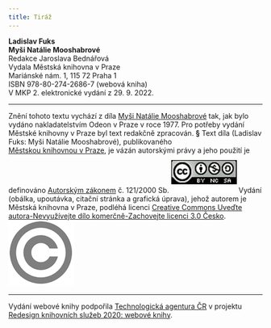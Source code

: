 ```yaml
---
title: Tiráž
---
```


**Ladislav Fuks    
Myši Natálie Mooshabrové**  
Redakce Jaroslava Bednářová  
Vydala Městská knihovna v Praze  
Mariánské nám. 1, 115 72 Praha 1  
ISBN 978-80-274-2686-7 (webová kniha)  
V MKP 2. elektronické vydání z 29. 9. 2022.

***

Znění tohoto textu vychází z díla [Myši Natálie Mooshabrové](https://search.mlp.cz/cz/titul/mysi-natalie-mooshabrove/140996/) tak, jak bylo vydáno nakladatelstvím Odeon v Praze v roce 1977. Pro potřeby vydání Městské knihovny v Praze byl text redakčně zpracován.
**§**
Text díla (Ladislav Fuks: Myši Natálie Mooshabrové), publikovaného [Městskou knihovnou v Praze](https://www.mlp.cz/cz/), je vázán autorskými právy a jeho použití je definováno [Autorským zákonem](https://www.mkcr.cz/predpisy-zakonu-709.html) č. 121/2000 Sb.
[![image001.jpg](./resources/image001_fmt.png)](https://creativecommons.org/licenses/by-nc-sa/3.0/cz/)
Vydání (obálka, upoutávka, citační stránka a grafická úprava), jehož autorem je Městská knihovna v Praze, podléhá licenci [Creative Commons Uveďte autora-Nevyužívejte dílo komerčně-Zachovejte licenci 3.0 Česko](https://creativecommons.org/licenses/by-nc-sa/3.0/cz/).
![image002.jpg](./resources/image002_fmt.png)

***

Vydání webové knihy podpořila [Technologická agentura ČR](https://www.tacr.cz/) v projektu [Redesign knihovních služeb 2020: webové knihy](https://starfos.tacr.cz/cs/project/TL04000391).